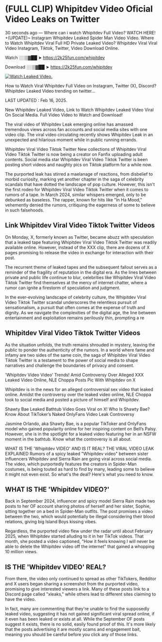 # (FULL CLIP) Whipitdev Video Oficial Video Leaks on Twitter

30 seconds ago — Where can i watch Whipitdev Full Video? WATCH HERE! +(UPDATE)~ Instagram Whipitdev Leaked Spider Man Video Video. Where to Watch Whipitdev Viral Full HD Private Leaked Video? Whipitdev Viral Viral Video Instagram, Tiktok, Twitter, Video Download Online.

Watch ░░▒▓██ ➤ https://2k25fun.com/whipitdev

Download ░░▒▓██ ➤ https://2k25fun.com/whipitdev

[![Watch Leaked Video.](https://miro.medium.com/v2/resize:fit:828/format:webp/1*cilzJN44JGOrTw9NJCrNHA.gif "Watch Leaked Video")](https://2k25fun.com/whipitdev)

How to Watch Viral Whipitdev Full Video on Instagram, Twitter (X), Discord? Whipitdev Leaked Video trending on twitter...

LAST UPDATED : Feb 16, 2025.

New Whipitdev Leaked Video, Link to Watch Whipitdev Leaked Video Viral On Social Media. Full Video Video to Watch and Download!

The viral video of Whipitdev Leak emerging online has amassed tremendous views across fan accounts and social media sites with one video clip. The viral video circulating recently shows Whipitdev Leak in an unexpected and hilarious moment while in public running errands.

Whipitdev Viral Video Tiktok Twitter New collections of Whipitdev Viral Video Tiktok Twitter is now being a creator on Fanfix uploading adult contents. Social media star Whipitdev Viral Video Tiktok Twitter is been posting short videos and naughty pics on Tiktok platform for a while now.

The purported leak has stirred a maelanage of reactions, from disbelief to morbid curiosity, marking yet another chapter in the saga of celebrity scandals that have dotted the landscape of pop culture. However, this isn't the first rodeo for Whipitdev Viral Video Tiktok Twitter when it comes to rumors of a tape. In March 2024, similar whispers emerged, only to be debunked as baseless. The rapper, known for hits like "In Ha Mood," vehemently denied the rumors, critiquing the eagerness of some to believe in such falsehoods.

## Link Whipitdev Viral Video Tiktok Twitter Videos

On Monday, X, formerly known as Twitter, became abuzz with speculation that a leaked tape featuring Whipitdev Viral Video Tiktok Twitter was readily available online. However, instead of the XXX clip, there are dozens of X pages promising to release the video in exchange for interaction with their post.

The recurrent theme of leaked tapes and the subsequent fallout serves as a reminder of the fragility of reputation in the digital era. As the lines between private and public life continue to blur, celebrities like Whipitdev Viral Video Tiktok Twitter find themselves at the mercy of internet chatter, where a rumor can ignite a firestorm of speculation and judgment.

In the ever-evolving landscape of celebrity culture, the Whipitdev Viral Video Tiktok Twitter scandal underscores the relentless pursuit of sensationalism, a pursuit that often comes at the expense of truth and dignity. As we navigate the complexities of the digital age, the line between entertainment and exploitation remains perilously thin, prompting a re

##  Whipitdev Viral Video Tiktok Twitter Videos

As the situation unfolds, the truth remains shrouded in mystery, leaving the public to ponder the authenticity of the rumors. In a world where fame and infamy are two sides of the same coin, the saga of Whipitdev Viral Video Tiktok Twitter is a testament to the power of social media to shape narratives and challenge the boundaries of privacy and consent.

'Whipitdev Video Video' Trends! Amid Controversy Over Alleged XXX Leaked Video Online, NLE Choppa Posts Pic With Whipitdev on X

Whipitdev is in the news for an alleged controversial sex video that leaked online. Amidst the controversy over the leaked video online, NLE Choppa took to social media and posted a picture of himself and Whipitdev.

Shawty Bae Leaked Bathtub Video Goes Viral on X! Who Is Shawty Bae? Know About TikToker’s Naked OnlyFans Video Leak Controversy

Jasmine Orlando, aka Shawty Bae, is a popular TikToker and OnlyFans model who gained popularity online for her inspiring content on Bell’s Palsy. However, she is in the spotlight for a leaked video featuring her in an NSFW moment in the bathtub. Know what the controversy is all about.

WHAT IS THE 'Whipitdev VIDEO' AND IS IT REAL? THE VIRAL VIDEO LEAK EXPLAINED Rumors of a spicy leaked "Whipitdev video" between sister influencers Whipitdev and Sierra Rain are going viral across social media. The video, which purportedly features the creators in Spider-Man costumes, is being touted as hard to find by many, leading some to believe it might not even exist. So what's the deal? Here's what you need to know.

## WHAT IS THE 'Whipitdev VIDEO?'

Back in September 2024, influencer and spicy model Sierra Rain made two posts to her OF account sharing photos of herself and her sister, Sophie, sitting together on a bed in Spider-Man outfits. The post promises a video between the two, which would potentially be illegal considering their blood relations, giving big Island Boys kissing vibes.

Regardless, the purported video flew under the radar until about February 2025, when Whipitdev started alluding to it in her TikTok videos. That month, she posted a video captioned, "How it feels knowing I will never be able to delete the Whipitdev video off the internet" that gained a whopping 10 million views.

## IS THE 'Whipitdev VIDEO' REAL?

From there, the video only continued to spread as other TikTokers, Redditor and X users began sharing a screenshot from the purported video, promising to give interested viewers a link. Many of these posts link to a Discord page called "xleaks," while others lead to different sites claiming to have the video.

In fact, many are commenting that they're unable to find the supposedly leaked video, suggesting it has not gained significant viral spread online, if it even has been leaked or exists at all. While the September OF posts suggest it exists, there is no solid, easily found proof of this. It's more likely that the posts advertising it are mostly scams and engagement bait, meaning you should be careful before you click any of those links.